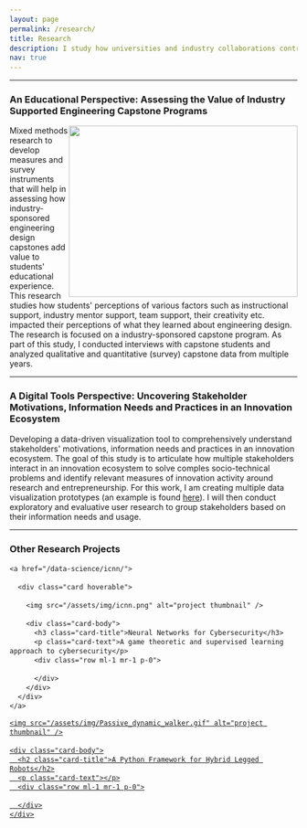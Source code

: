 ```yaml
---
layout: page
permalink: /research/
title: Research
description: I study how universities and industry collaborations contribute to innovation ecosystem.
nav: true
---
```


<hr>

### An Educational Perspective: Assessing the Value of Industry Supported Engineering Capstone Programs

<img align="right" width="400" height="300" src="{{ site.baseurl }}/assets/img/engr_design_process.jpg">

Mixed methods research to develop measures and survey instruments that will help in assessing how industry-sponsored engineering design capstones add value to students' educational experience. This research studies how students' perceptions of various factors such as instructional support, industry mentor support, team support, their creativity etc. impacted their perceptions of what they learned about engineering design. The research is focused on a industry-sponsored capstone program. As part of this study, I conducted interviews with capstone students and analyzed qualitative and quantitative (survey) capstone data from multiple years. 

<hr>

### A Digital Tools Perspective: Uncovering Stakeholder Motivations, Information Needs and Practices in an Innovation Ecosystem

Developing a data-driven visualization tool to comprehensively understand stakeholders' motivations, information needs and practices in an innovation ecosystem. The goal of this study is to articulate how multiple stakeholders interact in an innovation ecosystem to solve comples socio-technical problems and identify relevant measures of innovation activity around research and entrepreneurship. For this work, I am creating multiple data visualization prototypes (an example is found <a href="https://shruti-misra.github.io/innovation-dashboard/">here</a>). I will then conduct exploratory and evaluative user research to group stakeholders based on their information needs and usage. 

<hr>

### Other Research Projects

<div class="grid-item">
    
    <a href="/data-science/icnn/">
    
      <div class="card hoverable">
        
        <img src="/assets/img/icnn.png" alt="project thumbnail" />
        
        <div class="card-body">
          <h3 class="card-title">Neural Networks for Cybersecurity</h3>
          <p class="card-text">A game theoretic and supervised learning approach to cybersecurity</p>
          <div class="row ml-1 mr-1 p-0">
            
          </div>
        </div>
      </div>
    </a>
  </div>
  
<div class="grid-item">

<a href="/projects/legged_robots/">

  <div class="card hoverable">

    <img src="/assets/img/Passive_dynamic_walker.gif" alt="project thumbnail" />

    <div class="card-body">
      <h2 class="card-title">A Python Framework for Hybrid Legged Robots</h2>
      <p class="card-text"></p>
      <div class="row ml-1 mr-1 p-0">

      </div>
    </div>
  </div>
</a>
  </div>
